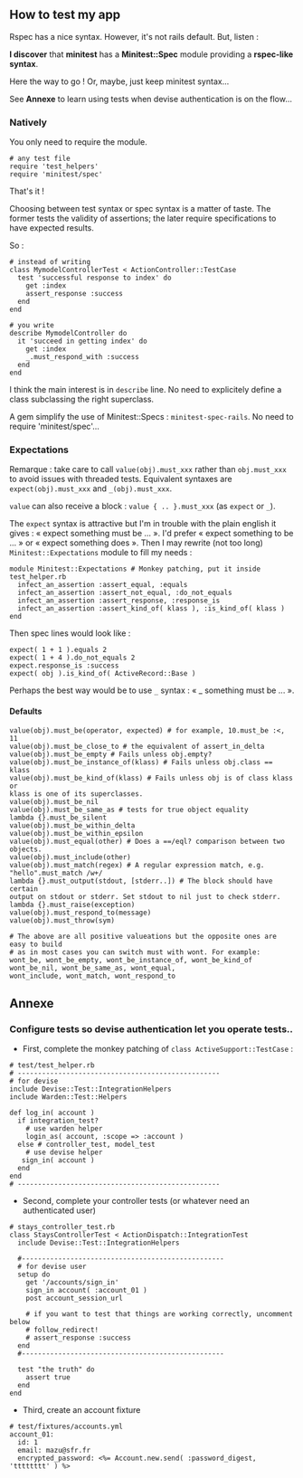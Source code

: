 ## How to test my app
Rspec has a nice syntax. However, it's not rails default.
But, listen :

**I discover** that **minitest** has a **Minitest::Spec** module providing a 
**rspec-like syntax**.

Here the way to go ! Or, maybe, just keep minitest syntax...

See **Annexe** to learn using tests when devise authentication is on the 
flow...

### Natively
You only need to require the module.
```
# any test file
require 'test_helpers'
require 'minitest/spec'
```
That's it !

Choosing between test syntax or spec syntax is a matter of taste. The former 
tests the validity of assertions; the later require specifications to have 
expected results.

So :
```
# instead of writing
class MymodelControllerTest < ActionController::TestCase
  test 'successful response to index' do
    get :index
    assert_response :success
  end
end

# you write
describe MymodelController do
  it 'succeed in getting index' do
    get :index
    _.must_respond_with :success
  end
end
```
I think the main interest is in `describe` line. No need to explicitely define 
a class subclassing the right superclass.

A gem simplify the use of Minitest::Specs : `minitest-spec-rails`. No need to 
require 'minitest/spec'...

<div style="page-break-after: always"></div>

### Expectations
Remarque : take care to call `value(obj).must_xxx` rather than `obj.must_xxx` 
to avoid issues with threaded tests. Equivalent syntaxes are 
`expect(obj).must_xxx` and `_(obj).must_xxx`.

`value` can also receive a block : `value { .. }.must_xxx` (as `expect` or `_`).

The `expect` syntax is attractive but I'm in trouble with the plain english it 
gives : « expect something must be ... ». I'd prefer « expect something to be 
... » or « expect something does ». Then I may rewrite (not too long) 
`Minitest::Expectations` module to fill my needs :
```
module Minitest::Expectations # Monkey patching, put it inside test_helper.rb
  infect_an_assertion :assert_equal, :equals
  infect_an_assertion :assert_not_equal, :do_not_equals
  infect_an_assertion :assert_response, :response_is
  infect_an_assertion :assert_kind_of( klass ), :is_kind_of( klass )
end
```
Then spec lines would look like :
```
expect( 1 + 1 ).equals 2
expect( 1 + 4 ).do_not_equals 2
expect.response_is :success
expect( obj ).is_kind_of( ActiveRecord::Base )
```

Perhaps the best way would be to use `_` syntax : « _ something must be ... ».
#### Defaults
```
value(obj).must_be(operator, expected) # for example, 10.must_be :<, 11
value(obj).must_be_close_to # the equivalent of assert_in_delta
value(obj).must_be_empty # Fails unless obj.empty?
value(obj).must_be_instance_of(klass) # Fails unless obj.class == klass
value(obj).must_be_kind_of(klass) # Fails unless obj is of class klass or 
klass is one of its superclasses.
value(obj).must_be_nil
value(obj).must_be_same_as # tests for true object equality
lambda {}.must_be_silent
value(obj).must_be_within_delta
value(obj).must_be_within_epsilon
value(obj).must_equal(other) # Does a ==/eql? comparison between two objects.
value(obj).must_include(other)
value(obj).must_match(regex) # A regular expression match, e.g. 
"hello".must_match /w+/
lambda {}.must_output(stdout, [stderr..]) # The block should have certain 
output on stdout or stderr. Set stdout to nil just to check stderr.
lambda {}.must_raise(exception)
value(obj).must_respond_to(message)
value(obj).must_throw(sym)

# The above are all positive valueations but the opposite ones are easy to build
# as in most cases you can switch must with wont. For example:
wont_be, wont_be_empty, wont_be_instance_of, wont_be_kind_of
wont_be_nil, wont_be_same_as, wont_equal,
wont_include, wont_match, wont_respond_to
```

<div style="page-break-after: always"></div>

## Annexe
### Configure tests so devise authentication let you operate tests..
+ First, complete the monkey patching of `class ActiveSupport::TestCase` :

```
# test/test_helper.rb
# --------------------------------------------------
# for devise
include Devise::Test::IntegrationHelpers
include Warden::Test::Helpers

def log_in( account )
  if integration_test?
    # use warden helper
    login_as( account, :scope => :account )
  else # controller_test, model_test
    # use devise helper
   sign_in( account )
  end
end
# --------------------------------------------------
```

+ Second, complete your controller tests (or whatever need an authenticated user)

```
# stays_controller_test.rb
class StaysControllerTest < ActionDispatch::IntegrationTest
  include Devise::Test::IntegrationHelpers

  #--------------------------------------------------
  # for devise user
  setup do
    get '/accounts/sign_in'
    sign_in account( :account_01 )
    post account_session_url

    # if you want to test that things are working correctly, uncomment below
    # follow_redirect!
    # assert_response :success
  end
  #--------------------------------------------------

  test "the truth" do
    assert true
  end
end
```

+ Third, create an account fixture

```
# test/fixtures/accounts.yml
account_01:
  id: 1
  email: mazu@sfr.fr
  encrypted_password: <%= Account.new.send( :password_digest, 'tttttttt' ) %>
```
